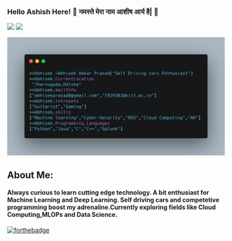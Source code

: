 ### Hello Ashish Here! 👋 नमस्ते मेरा नाम आशीष आर्य है| 🙏
[![](https://img.shields.io/badge/LinkedIn-AshishArya-blue?logo=Linkedin&logoColor=blue&labelColor=black)](https://www.linkedin.com/in/ashish-arya-65923b16b/)
[![](https://img.shields.io/badge/Gmail-arya.ashish860@gmail.com-red?logo=Gmail&logoColor=Red&labelColor=black)](mailto:arya.ashish860@gmail.com)

![](https://github.com/AbhisekOmkar/AbhisekOmkar/blob/master/carbon%20(1).png)

## About Me:
#### Always curious to learn cutting edge technology. A bit enthusiast for Machine Learning and Deep Learning. Self driving cars and competetive programming boost my adrenaline.Currently exploring fields like Cloud Computing,MLOPs and Data Science. <br>
[![forthebadge](https://forthebadge.com/images/badges/built-with-love.svg)](https://forthebadge.com)


<!--
**Ashish-Arya-CS/Ashish-Arya-CS** is a ✨ _special_ ✨ repository because its `README.md` (this file) appears on your GitHub profile.

Here are some ideas to get you started:

- 🔭 I’m currently working on ...
- 🌱 I’m currently learning ...
- 👯 I’m looking to collaborate on ...
- 🤔 I’m looking for help with ...
- 💬 Ask me about ...
- 📫 How to reach me: ...
- 😄 Pronouns: ...
- ⚡ Fun fact: ...
-->
